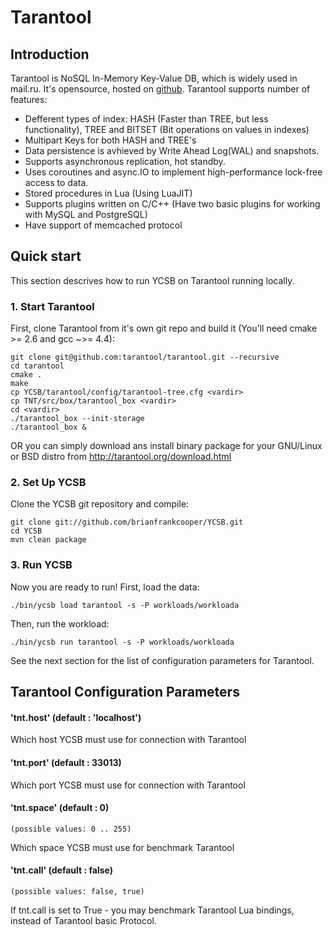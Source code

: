 # Tarantool

## Introduction

Tarantool is NoSQL In-Memory Key-Value DB, which is widely used in mail.ru.
It's opensource, hosted on [github][tnt-github].
Tarantool supports number of features:

* Defferent types of index: HASH (Faster than TREE, but less functionality), TREE and BITSET (Bit operations on values in indexes)
* Multipart Keys for both HASH and TREE's
* Data persistence is avhieved by Write Ahead Log(WAL) and snapshots.
* Supports asynchronous replication, hot standby.
* Uses coroutines and async.IO to implement high-performance lock-free access to data.
* Stored procedures in Lua (Using LuaJIT)
* Supports plugins written on C/C++ (Have two basic plugins for working with MySQL and PostgreSQL)
* Have support of memcached protocol

## Quick start

This section descrives how to run YCSB on Tarantool running locally.

### 1. Start Tarantool

First, clone Tarantool from it's own git repo and build it (You'll need cmake >= 2.6 and gcc ~>= 4.4):

	git clone git@github.com:tarantool/tarantool.git --recursive
	cd tarantool
	cmake .
	make
	cp YCSB/tarantool/config/tarantool-tree.cfg <vardir>
	cp TNT/src/box/tarantool_box <vardir>
	cd <vardir>
	./tarantool_box --init-storage
	./tarantool_box &

OR you can simply download ans install binary package for your GNU/Linux or BSD distro from http://tarantool.org/download.html

### 2. Set Up YCSB

Clone the YCSB git repository and compile:

    git clone git://github.com/brianfrankcooper/YCSB.git
    cd YCSB
    mvn clean package

### 3. Run YCSB
    
Now you are ready to run! First, load the data:

    ./bin/ycsb load tarantool -s -P workloads/workloada

Then, run the workload:

    ./bin/ycsb run tarantool -s -P workloads/workloada

See the next section for the list of configuration parameters for Tarantool.

## Tarantool Configuration Parameters

#### 'tnt.host' (default : 'localhost')
Which host YCSB must use for connection with Tarantool
#### 'tnt.port' (default : 33013)
Which port YCSB must use for connection with Tarantool
#### 'tnt.space' (default : 0) 
    (possible values: 0 .. 255)
Which space YCSB must use for benchmark Tarantool
#### 'tnt.call' (default : false) 
    (possible values: false, true)
If tnt.call is set to True - you may benchmark Tarantool Lua bindings,
instead of Tarantool basic Protocol.

[tnt-github]:https://github.com/tarantool/tarantool/
